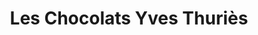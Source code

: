 ---
title: "Les Chocolats Yves Thuriès"
url: /boulogne-sur-mer/les-chocolats-yves-thuries/
shop: chocolat
---